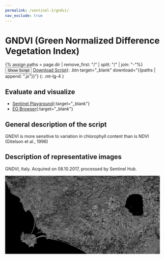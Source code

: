```yaml
---
permalink: /sentinel-2/gndvi/
nav_exclude: true
---
```


# GNDVI (Green Normalized Difference Vegetation Index)

{% assign paths = page.dir | remove_first: "/" | split: "/" | join: "-"%}
<button class="btn btn-primary" id="toggle-script" onclick="toggleScript()">Show Script</button>
[Download Script](script.js){: .btn target="_blank" download="{{paths | append: ".js"}}"}
{: .mt-lg-4 }

<div id="script" style="display:none;"> 
{% highlight javascript %}
{% include_relative script.js %}
{% endhighlight %}
</div>

## Evaluate and visualize
 - [Sentinel Playground](https://apps.sentinel-hub.com/sentinel-playground/?source=S2&lat=41.99483946155798&lng=12.241172790527344&zoom=12&preset=CUSTOM&layers=B01,B02,B03&maxcc=20&gain=1.0&gamma=1.0&time=2019-05-01%7C2019-11-21&atmFilter=&showDates=false&evalscript=Ci8vIEdyZWVuIE5vcm1hbGl6ZWQgRGlmZmVyZW5jZSBWZWdldGF0aW9uIEluZGV4ICAgKGFiYnJ2LiBHTkRWSSkKLy8gR2VuZXJhbCBmb3JtdWxhOiAoTklSIC0gWzU0MDo1NzBdKSAvIChOSVIgKyBbNTQwOjU3MF0pCi8vIFVSTCBodHRwczovL3d3dy5pbmRleGRhdGFiYXNlLmRlL2RiL3NpLXNpbmdsZS5waHA%2Fc2Vuc29yX2lkPTk2JnJzaW5kZXhfaWQ9MjgKCmxldCBpbmRleCA9IChCMDggLSBCMDMpIC8gKEIwOCArIEIwMyk7CnJldHVybltpbmRleF0%3D){:target="_blank"}
 - [EO Browser](https://apps.sentinel-hub.com/eo-browser/?lat=42.5463&lng=11.5961&zoom=11&time=2019-12-10&preset=CUSTOM&datasource=Sentinel-2%20L1C&layers=B01,B02,B03&evalscript=Ci8vIEdyZWVuIE5vcm1hbGl6ZWQgRGlmZmVyZW5jZSBWZWdldGF0aW9uIEluZGV4ICAgKGFiYnJ2LiBHTkRWSSkKLy8gR2VuZXJhbCBmb3JtdWxhOiAoTklSIC0gWzU0MDo1NzBdKSAvIChOSVIgKyBbNTQwOjU3MF0pCi8vIFVSTCBodHRwczovL3d3dy5pbmRleGRhdGFiYXNlLmRlL2RiL3NpLXNpbmdsZS5waHA%2Fc2Vuc29yX2lkPTk2JnJzaW5kZXhfaWQ9MjgKCmxldCBpbmRleCA9IChCMDggLSBCMDMpIC8gKEIwOCArIEIwMyk7CnJldHVybltpbmRleF0%3D){:target="_blank"}

## General description of the script

GNDVI is more sensitive to variation in chlorophyll content than is NDVI (Gitelson et al., 1996)


## Description of representative images

GNDVI, Italy. Acquired on 08.10.2017, processed by Sentinel Hub. 

![GNDVI](fig/fig1.png)


